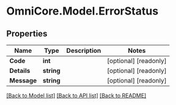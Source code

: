 # OmniCore.Model.ErrorStatus

## Properties

Name | Type | Description | Notes
------------ | ------------- | ------------- | -------------
**Code** | **int** |  | [optional] [readonly] 
**Details** | **string** |  | [optional] [readonly] 
**Message** | **string** |  | [optional] [readonly] 

[[Back to Model list]](../README.md#documentation-for-models) [[Back to API list]](../README.md#documentation-for-api-endpoints) [[Back to README]](../README.md)

